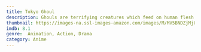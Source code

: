 ```yaml
---
title: Tokyo Ghoul
description: Ghouls are terrifying creatures which feed on human flesh. When Kaneki is almost killed in an attack, he transforms into a half-ghoul, half-human hybrid and is forced to adapt to their lifestyle in order to survive.
thumbnail: https://images-na.ssl-images-amazon.com/images/M/MV5BNDZjMjU5ZmMtMGMzOC00YjFkLTkwY2MtMTFjN2U0NTFhM2ZmXkEyXkFqcGdeQXVyMjQ1NjEyNzE@._V1_QL50_SY1000_CR0,0,705,1000_AL_.jpg
imdb: 8.1
genre:  Animation, Action, Drama
category: Anime
---
```

